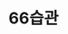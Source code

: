 ---
title: "66습관"
permalink: /categories/66습관/
layout: category
author_profile: true
taxonomy: 66습관
---